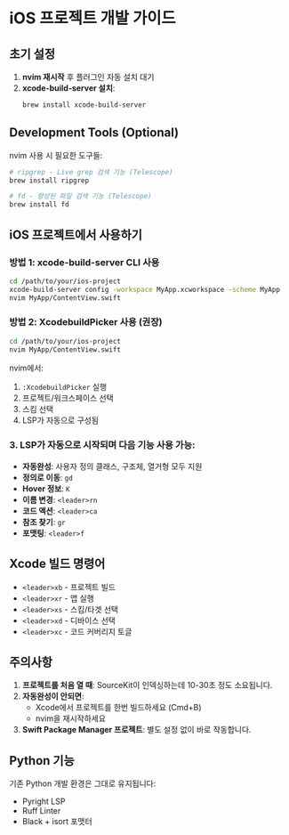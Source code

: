 # iOS 프로젝트 개발 가이드

## 초기 설정

1. **nvim 재시작** 후 플러그인 자동 설치 대기
2. **xcode-build-server 설치**:
   ```bash
   brew install xcode-build-server
   ```

## Development Tools (Optional)
nvim 사용 시 필요한 도구들:
```bash
# ripgrep - Live grep 검색 기능 (Telescope)
brew install ripgrep

# fd - 향상된 파일 검색 기능 (Telescope)
brew install fd
```

## iOS 프로젝트에서 사용하기

### 방법 1: xcode-build-server CLI 사용
```bash
cd /path/to/your/ios-project
xcode-build-server config -workspace MyApp.xcworkspace -scheme MyApp
nvim MyApp/ContentView.swift
```

### 방법 2: XcodebuildPicker 사용 (권장)
```bash
cd /path/to/your/ios-project
nvim MyApp/ContentView.swift
```

nvim에서:
1. `:XcodebuildPicker` 실행
2. 프로젝트/워크스페이스 선택
3. 스킴 선택
4. LSP가 자동으로 구성됨

### 3. LSP가 자동으로 시작되며 다음 기능 사용 가능:
- **자동완성**: 사용자 정의 클래스, 구조체, 열거형 모두 지원
- **정의로 이동**: `gd`
- **Hover 정보**: `K`
- **이름 변경**: `<leader>rn`
- **코드 액션**: `<leader>ca`
- **참조 찾기**: `gr`
- **포맷팅**: `<leader>f`

## Xcode 빌드 명령어

- `<leader>xb` - 프로젝트 빌드
- `<leader>xr` - 앱 실행
- `<leader>xs` - 스킴/타겟 선택
- `<leader>xd` - 디바이스 선택
- `<leader>xc` - 코드 커버리지 토글

## 주의사항

1. **프로젝트를 처음 열 때**: SourceKit이 인덱싱하는데 10-30초 정도 소요됩니다.
2. **자동완성이 안되면**:
   - Xcode에서 프로젝트를 한번 빌드하세요 (Cmd+B)
   - nvim을 재시작하세요
3. **Swift Package Manager 프로젝트**: 별도 설정 없이 바로 작동합니다.

## Python 기능

기존 Python 개발 환경은 그대로 유지됩니다:
- Pyright LSP
- Ruff Linter
- Black + isort 포맷터
